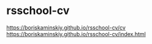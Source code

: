 # rsschool-cv
https://boriskaminskiy.github.io/rsschool-cv/cv  
https://boriskaminskiy.github.io/rsschool-cv/index.html
